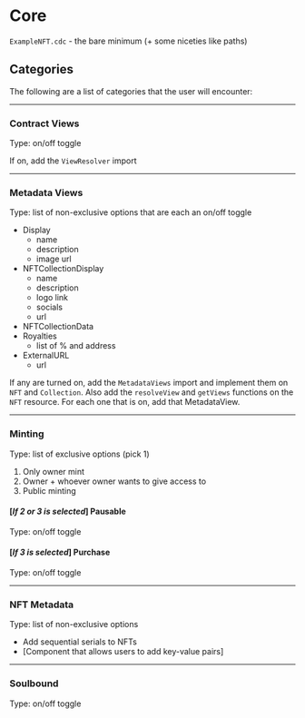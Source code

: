 # Core

`ExampleNFT.cdc` - the bare minimum (+ some niceties like paths)

## Categories

The following are a list of categories that the user will encounter:

---

### Contract Views

Type: on/off toggle

If on, add the `ViewResolver` import 

---

### Metadata Views

Type: list of non-exclusive options that are each an on/off toggle

- Display
  - name
  - description
  - image url
- NFTCollectionDisplay
  - name
  - description
  - logo link
  - socials
  - url
- NFTCollectionData
- Royalties
  - list of % and address
- ExternalURL
  - url

If any are turned on, add the `MetadataViews` import and implement them on `NFT` and `Collection`. Also add the `resolveView` and `getViews` functions on the `NFT` resource.
For each one that is on, add that MetadataView.

---

### Minting

Type: list of exclusive options (pick 1)

1. Only owner mint
2. Owner + whoever owner wants to give access to
3. Public minting

#### [*If 2 or 3 is selected*] Pausable

Type: on/off toggle

#### [*If 3 is selected*] Purchase

Type: on/off toggle

---

### NFT Metadata

Type: list of non-exclusive options

- Add sequential serials to NFTs
- [Component that allows users to add key-value pairs]

---

### Soulbound

Type: on/off toggle
